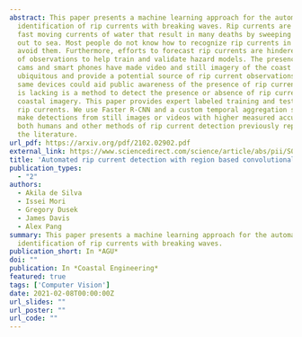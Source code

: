 ```yaml
---
abstract: This paper presents a machine learning approach for the automatic
  identification of rip currents with breaking waves. Rip currents are dangerous
  fast moving currents of water that result in many deaths by sweeping people
  out to sea. Most people do not know how to recognize rip currents in order to
  avoid them. Furthermore, efforts to forecast rip currents are hindered by lack
  of observations to help train and validate hazard models. The presence of web
  cams and smart phones have made video and still imagery of the coast
  ubiquitous and provide a potential source of rip current observations. These
  same devices could aid public awareness of the presence of rip currents. What
  is lacking is a method to detect the presence or absence of rip currents from
  coastal imagery. This paper provides expert labeled training and test data for
  rip currents. We use Faster R-CNN and a custom temporal aggregation stage to
  make detections from still images or videos with higher measured accuracy than
  both humans and other methods of rip current detection previously reported in
  the literature.
url_pdf: https://arxiv.org/pdf/2102.02902.pdf
external_link: https://www.sciencedirect.com/science/article/abs/pii/S0378383921000193
title: 'Automated rip current detection with region based convolutional neural networks'
publication_types:
  - "2"
authors:
  - Akila de Silva
  - Issei Mori
  - Gregory Dusek
  - James Davis
  - Alex Pang
summary: This paper presents a machine learning approach for the automatic
  identification of rip currents with breaking waves.
publication_short: In *AGU*
doi: ""
publication: In *Coastal Engineering*
featured: true
tags: ['Computer Vision']
date: 2021-02-08T00:00:00Z
url_slides: ""
url_poster: ""
url_code: ""
---
```

